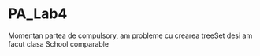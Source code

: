# PA_Lab4
Momentan partea de compulsory, am probleme cu crearea treeSet desi am facut clasa School comparable
